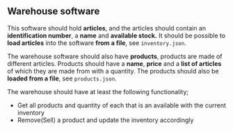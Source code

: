 ## Warehouse software

This software should hold **articles**, and the articles should contain an **identification number**, a **name** and **available stock.** 
It should be possible to **load articles** into the software **from a file**, see `inventory.json`.

The warehouse software should also have **products**, products are made of different articles. 
Products should have a **name**, **price** and a **list of articles** of which they are made from with a quantity. 
The products should also be **loaded from a file**, see `products.json`.

The warehouse should have at least the following functionality;
- Get all products and quantity of each that is an available with the current inventory
- Remove(Sell) a product and update the inventory accordingly
